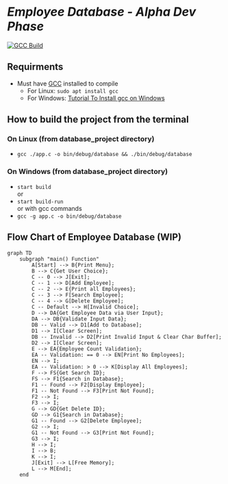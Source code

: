 # *Employee Database - Alpha Dev Phase* 

[![GCC Build](https://github.com/XeCrash/database_project/actions/workflows/c-build.yml/badge.svg?branch=master)](https://github.com/XeCrash/database_project/actions/workflows/c-build.yml)

## Requirments

* Must have [GCC](https://gcc.gnu.org/) installed to compile  
  * For Linux: `sudo apt install gcc`  
  * For Windows: [Tutorial To Install gcc on Windows](https://phoenixnap.com/kb/install-gcc-windows)

## How to build the project from the terminal

### On Linux (from database_project directory)

* `gcc ./app.c -o bin/debug/database && ./bin/debug/database`

### On Windows (from database_project directory)

* `start build`  
or
* `start build-run`  
or with gcc commands
* `gcc -g app.c -o bin/debug/database`

## Flow Chart of Employee Database (WIP)

```mermaid
graph TD
    subgraph "main() Function"
        A[Start] --> B{Print Menu};
        B --> C{Get User Choice};
        C -- 0 --> J[Exit];
        C -- 1 --> D[Add Employee];
        C -- 2 --> E{Print all Employees};
        C -- 3 --> F[Search Employee];
        C -- 4 --> G[Delete Employee];
        C -- Default --> H[Invalid Choice];
        D --> DA{Get Employee Data via User Input};
        DA --> DB{Validate Input Data};
        DB -- Valid --> D1[Add to Database];
        D1 --> I[Clear Screen];
        DB -- Invalid --> D2[Print Invalid Input & Clear Char Buffer];
        D2 --> I[Clear Screen];
        E --> EA{Employee Count Validation};
        EA -- Validation: == 0 --> EN[Print No Employees];
        EN --> I;
        EA -- Validation: > 0 --> K[Display All Employees];
        F --> FS{Get Search ID};
        FS --> F1{Search in Database};
        F1 -- Found --> F2[Display Employee];
        F1 -- Not Found --> F3[Print Not Found];
        F2 --> I;
        F3 --> I;
        G --> GD{Get Delete ID};
        GD --> G1{Search in Database};
        G1 -- Found --> G2[Delete Employee];
        G2 --> I;
        G1 -- Not Found --> G3[Print Not Found];
        G3 --> I;
        H --> I;
        I --> B;
        K --> I;
        J[Exit] --> L[Free Memory];
        L --> M[End];
    end
```
